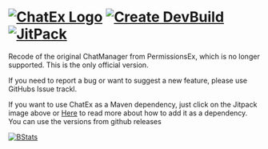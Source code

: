 [![ChatEx Logo](https://github.com/TheJeterLP/ChatEx/blob/master/logo.png?raw=true)](https://www.spigotmc.org/resources/chatex-continued.71041/)
[![Create DevBuild](https://github.com/TheJeterLP/ChatEx/actions/workflows/autobuild.yml/badge.svg)](https://github.com/TheJeterLP/ChatEx/actions/workflows/autobuild.yml)
[![JitPack](https://jitpack.io/v/TheJeterLP/ChatEx.svg)](https://jitpack.io/#TheJeterLP/ChatEx)
================================
Recode of the original ChatManager from PermissionsEx, which is no longer supported.
This is the only official version.

If you need to report a bug or want to suggest a new feature, please use GitHubs Issue trackl.

If you want to use ChatEx as a Maven dependency, just click on the Jitpack image above
or [Here](https://jitpack.io/#TheJeterLP/ChatEx) to read more about how to add it as a dependency. You can use the
versions from github releases

[![BStats](https://bstats.org/signatures/bukkit/ChatEx.svg)](https://bstats.org/plugin/bukkit/ChatEx/7744)
